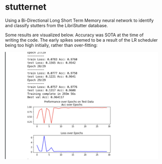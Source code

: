 # stutternet
Using a Bi-Directional Long Short Term Memory neural network to identify and classify stutters from the LibriStutter database.

Some results are visualized below. Accuracy was SOTA at the time of writing the code. The early spikes seemed to be a result of the LR scheduler being too high initially, rather than over-fitting:

![Some notable results](stutternet-results.png)
